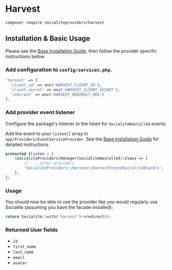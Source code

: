 # Harvest

```bash
composer require socialiteproviders/harvest
```

## Installation & Basic Usage

Please see the [Base Installation Guide](https://socialiteproviders.com/usage/), then follow the provider specific instructions below.

### Add configuration to `config/services.php`.

```php
'harvest' => [    
  'client_id' => env('HARVEST_CLIENT_ID'),  
  'client_secret' => env('HARVEST_CLIENT_SECRET'),  
  'redirect' => env('HARVEST_REDIRECT_URI') 
],
```

### Add provider event listener

Configure the package's listener to the listen for `SocialiteWasCalled` events. 

Add the event to your `listen[]` array  in `app/Providers/EventServiceProvider`. See the [Base Installation Guide](https://socialiteproviders.com/usage/) for detailed instructions.

```php
protected $listen = [
    \SocialiteProviders\Manager\SocialiteWasCalled::class => [
        // ... other providers
        'SocialiteProviders\\Harvest\\HarvestExtendSocialite@handle',
    ],
];
```

### Usage

You should now be able to use the provider like you would regularly use Socialite (assuming you have the facade installed):

```php
return Socialite::with('harvest')->redirect();
```

### Returned User fields

- ``id``
- ``first_name``
- ``last_name``
- ``email``
- ``avatar``
